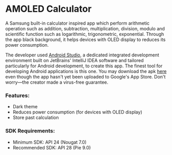 # AMOLED Calculator

A Samsung built-in calculator inspired app which perform arithmetic operation such as addition, subtraction, multiplication, division, modulo and scientific function such as logarithmic, trigonometric, exponential. Through the app black background, it helps devices with OLED display to reduces its power consumption.

The developer used [Android Studio](https://en.wikipedia.org/wiki/Android_Studio), a dedicated integrated development environment built on JetBrains' IntelliJ IDEA software and tailored particularly for Android development, to create this app. The finest tool for developing Android applications is this one. You may download the apk [here](http://www.mediafire.com/file/hwca0ttt91v8kvf/amoled-calculator-ver.1.0.rar/file) even though the app hasn't yet been uploaded to Google's App Store. Don't worry—the creator made a virus-free guarantee.

### __Features__:
* Dark theme
* Reduces power consumption (for devices with OLED display)
* Store past calculation

### __SDK Requirements__:
* Minimum SDK: API 24 (Nougat 7.0)
* Recommended SDK: API 28 (Pie 9.0)

